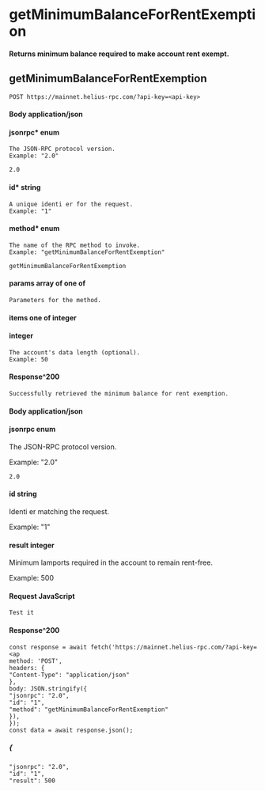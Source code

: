 # getMinimumBalanceForRentExemption

#### Returns minimum balance required to make account rent exempt.

## getMinimumBalanceForRentExemption

```
POST https://mainnet.helius-rpc.com/?api-key=<api-key>
```
#### Body application/json

#### jsonrpc* enum

```
The JSON-RPC protocol version.
Example: "2.0"
```
```
2.0
```
#### id* string

```
A unique identi er for the request.
Example: "1"
```
#### method* enum

```
The name of the RPC method to invoke.
Example: "getMinimumBalanceForRentExemption"
```
```
getMinimumBalanceForRentExemption
```
#### params array of one of

```
Parameters for the method.
```
#### items one of integer

#### integer

```
The account's data length (optional).
Example: 50
```
#### Response^200

```
Successfully retrieved the minimum balance for rent exemption.
```
#### Body application/json


#### jsonrpc enum

The JSON-RPC protocol version.

Example: "2.0"

```
2.0
```
#### id string

Identi er matching the request.

Example: "1"

#### result integer

Minimum lamports required in the account to remain rent-free.

Example: 500

#### Request JavaScript

```
Test it
```
#### Response^200

```
const response = await fetch('https://mainnet.helius-rpc.com/?api-key=<ap
method: 'POST',
headers: {
"Content-Type": "application/json"
},
body: JSON.stringify({
"jsonrpc": "2.0",
"id": "1",
"method": "getMinimumBalanceForRentExemption"
}),
});
const data = await response.json();
```
##### {

```
"jsonrpc": "2.0",
"id": "1",
"result": 500
```